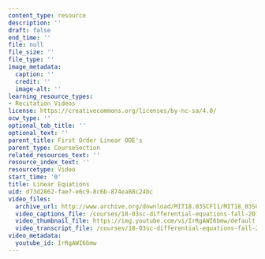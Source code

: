 ```yaml
---
content_type: resource
description: ''
draft: false
end_time: ''
file: null
file_size: ''
file_type: ''
image_metadata:
  caption: ''
  credit: ''
  image-alt: ''
learning_resource_types:
- Recitation Videos
license: https://creativecommons.org/licenses/by-nc-sa/4.0/
ocw_type: ''
optional_tab_title: ''
optional_text: ''
parent_title: First Order Linear ODE's
parent_type: CourseSection
related_resources_text: ''
resource_index_text: ''
resourcetype: Video
start_time: '0'
title: Linear Equations
uid: d73d2862-fae7-e6c9-8c6b-874ea88c24bc
video_files:
  archive_url: http://www.archive.org/download/MIT18.03SCF11/MIT18_03SC_110708_D3_300k.mp4
  video_captions_file: /courses/18-03sc-differential-equations-fall-2011/bbe78cac4f5a56129980221eb6e8c8b3_IrRgAWI6bmw.vtt
  video_thumbnail_file: https://img.youtube.com/vi/IrRgAWI6bmw/default.jpg
  video_transcript_file: /courses/18-03sc-differential-equations-fall-2011/be944aa565ebdaa2f9e369e5128d4641_IrRgAWI6bmw.pdf
video_metadata:
  youtube_id: IrRgAWI6bmw
---
```

